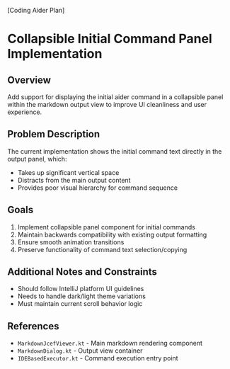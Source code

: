 [Coding Aider Plan]

# Collapsible Initial Command Panel Implementation

## Overview
Add support for displaying the initial aider command in a collapsible panel within the markdown output view to improve UI cleanliness and user experience.

## Problem Description
The current implementation shows the initial command text directly in the output panel, which:
- Takes up significant vertical space
- Distracts from the main output content
- Provides poor visual hierarchy for command sequence

## Goals
1. Implement collapsible panel component for initial commands
2. Maintain backwards compatibility with existing output formatting
3. Ensure smooth animation transitions
4. Preserve functionality of command text selection/copying

## Additional Notes and Constraints
- Should follow IntelliJ platform UI guidelines
- Needs to handle dark/light theme variations
- Must maintain current scroll behavior logic

## References
- `MarkdownJcefViewer.kt` - Main markdown rendering component
- `MarkdownDialog.kt` - Output view container
- `IDEBasedExecutor.kt` - Command execution entry point